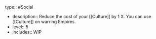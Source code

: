 type:: #Social

- description:: Reduce the cost of your [[Culture]] by 1 X. You can use [[Culture]] on warring Empires.
- level:: 5
- includes:: WIP
